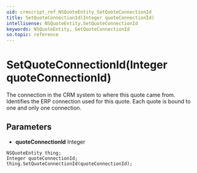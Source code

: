 ```yaml
---
uid: crmscript_ref_NSQuoteEntity_SetQuoteConnectionId
title: SetQuoteConnectionId(Integer quoteConnectionId)
intellisense: NSQuoteEntity.SetQuoteConnectionId
keywords: NSQuoteEntity, GetQuoteConnectionId
so.topic: reference
---
```


# SetQuoteConnectionId(Integer quoteConnectionId)

The connection in the CRM system to where this quote came from. Identifies the ERP connection used for this quote. Each quote is bound to one and only one connection.

## Parameters

* **quoteConnectionId** Integer

```crmscript
NSQuoteEntity thing;
Integer quoteConnectionId;
thing.SetQuoteConnectionId(quoteConnectionId);
```

